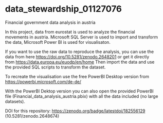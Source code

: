 # data_stewardship_01127076
Financial government data analysis in austria

In this project, data from eurostat is used to analyze the financial movements in austria. Microsoft SQL Server is used to import and transform the data, Microsoft Power BI is used for visualisaton.

If you want to use the raw data to reproduce the analysis, you can use the data from here https://doi.org/10.5281/zenodo.2648201 or get it directly from https://data.europa.eu/euodp/en/home
Then import the data and use the provided SQL scripts to transform the dataset.

To recreate the visualisation use the free PowerBI Desktop version from https://powerbi.microsoft.com/de-de/

With the PowerBI Dektop version you can also open the provided PowerBI file (Financial_data_analysis_austria.pbix) with all the data included (no large datasets).


DOI for this  repository:
https://zenodo.org/badge/latestdoi/182556129   (10.5281/zenodo.2648674)

